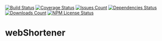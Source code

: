 [![Build Status](https://img.shields.io/travis/maximsmol/webShortener.svg)](https://travis-ci.org/maximsmol/webShortener) [![Coverage Status](https://img.shields.io/coveralls/maximsmol/webShortener.svg)](https://coveralls.io/r/maximsmol/webShortener?branch=master) [![Issues Count](https://img.shields.io/github/issues/maximsmol/webShortener.svg)](https://github.com/maximsmol/webShortener/)
[![Dependencies Status](https://img.shields.io/requires/github/maximsmol/webShortener.svg)](https://www.npmjs.com/package/webshortener) [![Downloads Count](https://img.shields.io/npm/dm/webshortener.svg)](https://www.npmjs.com/package/webshortener) [![NPM License Status](https://img.shields.io/npm/l/webshortener.svg)](https://www.npmjs.com/package/webshortener)

# webShortener
